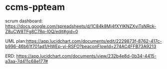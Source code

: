 # ccms-ppteam
scrum dashboard: https://docs.google.com/spreadsheets/d/1C84k8Mj4fXYIKNZXyiTsNRck-Z8uCW8TFg8C78p-l0Q/edit#gid=0

UML plan:https://app.lucidchart.com/documents/edit/2229873f-8762-417c-b996-46b61f701ad1/HWEp-vi-RSFO?beaconFlowId=274AC4FFB73A9213

ERD: https://app.lucidchart.com/documents/view/232b4e8d-0b34-4415-a3aa-7d411c68e177#
